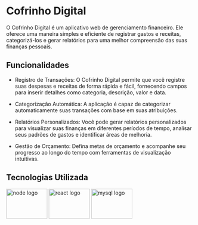 
# Cofrinho Digital

O Cofrinho Digital é um aplicativo web de gerenciamento financeiro. Ele oferece uma maneira simples e eficiente de registrar gastos e receitas, categorizá-los e gerar relatórios para uma melhor compreensão das suas finanças pessoais.


## Funcionalidades

- Registro de Transações: O Cofrinho Digital permite que você registre suas despesas e receitas de forma rápida e fácil, fornecendo campos para inserir detalhes como categoria, descrição, valor e data.

- Categorização Automática: A aplicação é capaz de categorizar automaticamente suas transações com base em suas atribuições.

- Relatórios Personalizados: Você pode gerar relatórios personalizados para visualizar suas finanças em diferentes períodos de tempo, analisar seus padrões de gastos e identificar áreas de melhoria.

- Gestão de Orçamento: Defina metas de orçamento e acompanhe seu progresso ao longo do tempo com ferramentas de visualização intuitivas.


## Tecnologias Utilizada

<div align="left">
<img src="https://cdn.jsdelivr.net/gh/devicons/devicon@latest/icons/nodejs/nodejs-original-wordmark.svg" height="80" width="110" alt="node logo"  />
<img src="https://cdn.jsdelivr.net/gh/devicons/devicon@latest/icons/react/react-original-wordmark.svg" height="80" width="110" alt="react logo"  />
<img src="https://cdn.jsdelivr.net/gh/devicons/devicon@latest/icons/mysql/mysql-original-wordmark.svg" height="80" width="110" alt="mysql logo"  />
</div>
